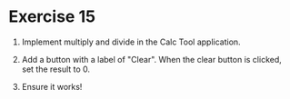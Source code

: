 # Exercise 15

1. Implement multiply and divide in the Calc Tool application.

2. Add a button with a label of "Clear". When the clear button is clicked, set the result to 0.

3. Ensure it works!